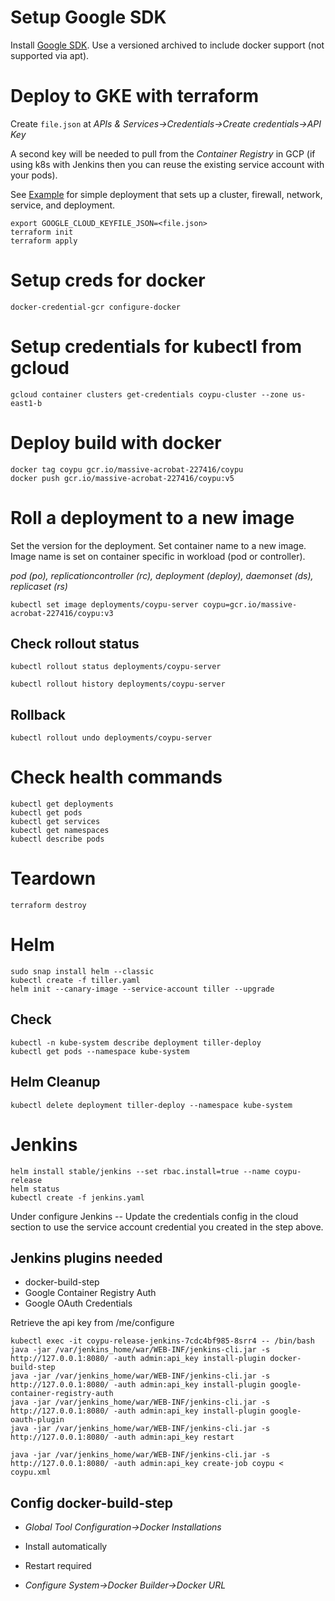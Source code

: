
# Setup Google SDK

Install [Google SDK](https://cloud.google.com/sdk/install). Use a versioned archived to include docker support (not supported via apt).

# Deploy to GKE with terraform

Create ```file.json``` at _APIs & Services->Credentials->Create credentials->API Key_

A second key will be needed to pull from the _Container Registry_ in GCP (if using k8s with Jenkins then you can reuse the existing service account with your pods).

See [Example](main.tf) for simple deployment that sets up a cluster, firewall, network, service, and deployment. 

```
export GOOGLE_CLOUD_KEYFILE_JSON=<file.json>
terraform init 
terraform apply
```

# Setup creds for docker

```
docker-credential-gcr configure-docker
```

# Setup credentials for kubectl from gcloud

```
gcloud container clusters get-credentials coypu-cluster --zone us-east1-b
```

# Deploy build with docker

```
docker tag coypu gcr.io/massive-acrobat-227416/coypu
docker push gcr.io/massive-acrobat-227416/coypu:v5
```

# Roll a deployment to a new image

Set the version for the deployment. Set container name to a new image. Image name is set on container specific in workload (pod or controller).

_pod (po), replicationcontroller (rc), deployment (deploy), daemonset (ds), replicaset (rs)_


```
kubectl set image deployments/coypu-server coypu=gcr.io/massive-acrobat-227416/coypu:v3
```

## Check rollout status

```
kubectl rollout status deployments/coypu-server
```

```
kubectl rollout history deployments/coypu-server
```

## Rollback

```
kubectl rollout undo deployments/coypu-server
```

# Check health commands
```
kubectl get deployments
kubectl get pods
kubectl get services
kubectl get namespaces
kubectl describe pods
```

# Teardown

```
terraform destroy
```

# Helm

```
sudo snap install helm --classic
kubectl create -f tiller.yaml
helm init --canary-image --service-account tiller --upgrade
```

## Check
```
kubectl -n kube-system describe deployment tiller-deploy
kubectl get pods --namespace kube-system
```

## Helm Cleanup
```
kubectl delete deployment tiller-deploy --namespace kube-system
```

# Jenkins
```
helm install stable/jenkins --set rbac.install=true --name coypu-release
helm status
kubectl create -f jenkins.yaml
```
Under configure Jenkins -- Update the credentials config in the cloud section to use the service account credential you created in the step above.

## Jenkins plugins needed

* docker-build-step
* Google Container Registry Auth
* Google OAuth Credentials

Retrieve the api key from <path to jenkins>/me/configure

```
kubectl exec -it coypu-release-jenkins-7cdc4bf985-8srr4 -- /bin/bash
java -jar /var/jenkins_home/war/WEB-INF/jenkins-cli.jar -s http://127.0.0.1:8080/ -auth admin:api_key install-plugin docker-build-step
java -jar /var/jenkins_home/war/WEB-INF/jenkins-cli.jar -s http://127.0.0.1:8080/ -auth admin:api_key install-plugin google-container-registry-auth
java -jar /var/jenkins_home/war/WEB-INF/jenkins-cli.jar -s http://127.0.0.1:8080/ -auth admin:api_key install-plugin google-oauth-plugin
java -jar /var/jenkins_home/war/WEB-INF/jenkins-cli.jar -s http://127.0.0.1:8080/ -auth admin:api_key restart

java -jar /var/jenkins_home/war/WEB-INF/jenkins-cli.jar -s http://127.0.0.1:8080/ -auth admin:api_key create-job coypu < coypu.xml

```

## Config docker-build-step

* _Global Tool Configuration->Docker Installations_
 * Install automatically
 * Restart required
 
* _Configure System->Docker Builder->Docker URL_

